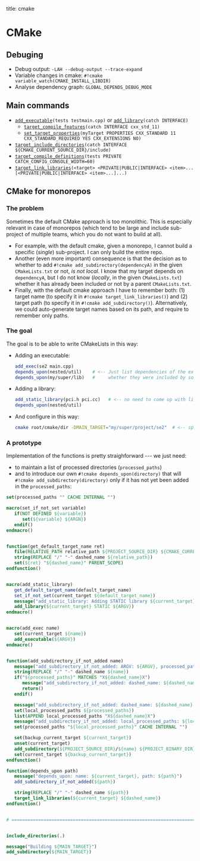title: cmake

# **CMake**

## **Debuging**

* Debug output: `-LAH --debug-output --trace-expand`
* Variable changes in cmake: `#!cmake variable_watch(CMAKE_INSTALL_LIBDIR)`
* Analyse dependency graph: `GLOBAL_DEPENDS_DEBUG_MODE`



## **Main commands**

* [`add_executable`](https://cmake.org/cmake/help/latest/command/add_executable.html)`(tests testmain.cpp)`
or [`add_library`](https://cmake.org/cmake/help/latest/command/add_library.html)`(catch INTERFACE)`
    * [`target_compile_features`](https://cmake.org/cmake/help/latest/command/target_compile_features.html#command:target_compile_features)`(catch INTERFACE cxx_std_11)`
    * [`set_target_properties`](https://crascit.com/2015/03/28/enabling-cxx11-in-cmake/)`(myTarget PROPERTIES CXX_STANDARD 11 CXX_STANDARD_REQUIRED YES CXX_EXTENSIONS NO)`
* [`target_include_directories`](https://cmake.org/cmake/help/latest/command/target_include_directories.html)`(catch INTERFACE ${CMAKE_CURRENT_SOURCE_DIR}/include)`
* [`target_compile_definitions`](https://cmake.org/cmake/help/latest/command/target_compile_definitions.html)`(tests PRIVATE CATCH_CONFIG_CONSOLE_WIDTH=60)`
* [`target_link_libraries`](https://cmake.org/cmake/help/latest/command/target_link_libraries.html#libraries-for-a-target-and-or-its-dependents)`(<target> <PRIVATE|PUBLIC|INTERFACE> <item>... [<PRIVATE|PUBLIC|INTERFACE> <item>...]...)`



## **CMake for monorepos**

### The problem

Sometimes the default CMake approach is too monolithic. This is especially relevant in case of monorepos
(which tend to be large and include sub-project of multiple teams, which you do not want to build at all).

* For example, with the default cmake, given a monorepo, I cannot build a specific (_single_) sub-project.
  I can only build the entire repo.
* Another (even more important) consequence is that the decision as to whether to add `#!cmake add_subdirectory(dependencyA)`
  in the given `CMakeLists.txt` or not, *is not local*. I know that my target depends on `dependencyA`, but
  I do not know (_locally_, in the given `CMakeLists.txt`) whether it has already been included or not by a
  parent `CMakeLists.txt`.
* Finally, with the default cmake approach I have to remember both: (1) target name
  (to specify it in `#!cmake target_link_libraries()`) and (2) target path (to specify it in `#!cmake add_subdirectory()`).
  Alternatively, we could auto-generate target names based on its path, and require to remember only paths.


### The goal

The goal is to be able to write CMakeLists in this way:

* Adding an executable:

    ```cmake linenums="1" title="my/super/project/se2/CMakeLists.txt"
    add_exec(se2 main.cpp)
    depends_upon(nested/util)    # <-- Just list dependencies of the executable, regardless of
    depends_upon(my/super/lib)   #     whether they were included by someone else or not
    ```

* Adding a library:

    ```cmake linenums="1" title="my/super/lib/CMakeLists.txt"
    add_static_library(pci.h pci.cc)   # <-- no need to come up with library name
    depends_upon(nested/util)
    ```

* And configure in this way:

    ```bash
    cmake root/cmake/dir -DMAIN_TARGET="my/super/project/se2"  # <-- specify only one sub-project to build
    ```


### A prototype

Implementation of the functions is pretty straighforward --- we just need:

* to maintain a list of processed directories (`processed_paths`)
* and to introduce our own `#!cmake depends_upon(directory)` that will `#!cmake add_subdirectory(directory)`
  only if it has not yet been added in the `processed_paths`:


```cmake linenums="1" title="root CMakeLists.txt" hl_lines="1 1"
set(processed_paths "" CACHE INTERNAL "")

macro(set_if_not_set variable)
   if(NOT DEFINED ${variable})
      set(${variable} ${ARGN})
   endif()
endmacro()


function(get_default_target_name ret)
   file(RELATIVE_PATH relative_path ${PROJECT_SOURCE_DIR} ${CMAKE_CURRENT_SOURCE_DIR})
   string(REPLACE "/" "-" dashed_name ${relative_path})
   set(${ret} "${dashed_name}" PARENT_SCOPE)
endfunction()


macro(add_static_library)
   get_default_target_name(default_target_name)
   set_if_not_set(current_target ${default_target_name})
   message("add_static_library: Adding STATIC library ${current_target}, with files: ${ARGV}")
   add_library(${current_target} STATIC ${ARGV})
endmacro()


macro(add_exec name)
   set(current_target ${name})
   add_executable(${ARGV})
endmacro()


function(add_subdirectory_if_not_added name)
   message("add_subdirectory_if_not_added: ARGV: ${ARGV}, processed_paths: ${processed_paths}")
   string(REPLACE "/" "-" dashed_name ${name})
   if("${processed_paths}" MATCHES "X${dashed_name}X")
      message("add_subdirectory_if_not_added: dashed_name: ${dashed_name} found in the list of processed paths, ignoring it...")
      return()
   endif()

   message("add_subdirectory_if_not_added: dashed_name: ${dashed_name} was not found in the list of processed paths, adding it...")
   set(local_processed_paths ${processed_paths})
   list(APPEND local_processed_paths "X${dashed_name}X")
   message("add_subdirectory_if_not_added: local_processed_paths: ${local_processed_paths}")
   set(processed_paths "${local_processed_paths}" CACHE INTERNAL "")

   set(backup_current_target ${current_target})
   unset(current_target)
   add_subdirectory(${PROJECT_SOURCE_DIR}/${name} ${PROJECT_BINARY_DIR}/${name})
   set(current_target ${backup_current_target})
endfunction()

function(depends_upon path)
   message("depends_upon: name: ${current_target}, path: ${path}")
   add_subdirectory_if_not_added(${path})

   string(REPLACE "/" "-" dashed_name ${path})
   target_link_libraries(${current_target} ${dashed_name})
endfunction()


# =================================================================================================


include_directories(.)

message("Building ${MAIN_TARGET}")
add_subdirectory(${MAIN_TARGET})
```

